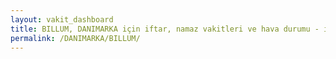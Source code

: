 ```yaml
---
layout: vakit_dashboard
title: BILLUM, DANIMARKA için iftar, namaz vakitleri ve hava durumu - ilçe/eyalet seç
permalink: /DANIMARKA/BILLUM/
---
```


<script type="text/javascript">
  var GLOBAL_COUNTRY = 'DANIMARKA';
  var GLOBAL_CITY = 'BILLUM';
  var GLOBAL_STATE = '';
  var lat = 72;
  var lon = 21;
</script>
